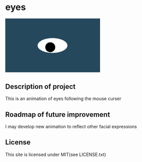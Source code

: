# eyes
<img src="eye.png" width='300'/>

## Description of project
This is an animation of eyes following the mouse curser 

## Roadmap of future improvement
I may develop new animation to reflect other facial expressions

## License 
This site is licensed under MIT(see LICENSE.txt)
